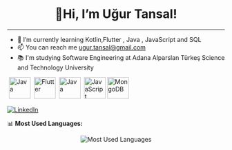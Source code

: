 <h1 align="center">👋Hi, I’m Uğur Tansal!</h1>

---
- 🌱 I’m currently learning Kotlin,Flutter , Java , JavaScript and SQL
- 📫 You can reach me  ugur.tansal@gmail.com
- 📚 I'm studying Software Engineering at Adana Alparslan Türkeş Science and Technology University
  
  
<p align="left">
   <img href="https://www.java.com/" target="_blank"> <img src="https://cdn.jsdelivr.net/gh/devicons/devicon/icons/kotlin/kotlin-original.svg" alt="Java" width="50" height="50"/> </img>
  <img href="https://flutter.dev/" target="" > <img src="https://cdn.jsdelivr.net/gh/devicons/devicon/icons/flutter/flutter-original.svg" alt="Flutter" width="50" height="50"/> </img>
  <img href="https://www.java.com/" target="_blank"> <img src="https://cdn.jsdelivr.net/gh/devicons/devicon/icons/java/java-original.svg" alt="Java" width="50" height="50"/> </img>
  <img href="https://developer.mozilla.org/en-US/docs/Web/JavaScript" target="_blank"> <img src="https://cdn.jsdelivr.net/gh/devicons/devicon/icons/javascript/javascript-original.svg" alt="JavaScript" width="50" height="50"/> </img>
   <img src="https://cdn.jsdelivr.net/gh/devicons/devicon/icons/mongodb/mongodb-original.svg" alt="MongoDB" width="50" height="50"/>

</p>
  
[![LinkedIn](https://img.shields.io/badge/LinkedIn-0A66C2?style=for-the-badge&logo=linkedin&logoColor=white)](https://www.linkedin.com/in/u%C4%9Fur-tansal)

📊 **Most Used Languages:**  
<p align="center">
  <img src="https://github-readme-stats.vercel.app/api/top-langs/?username=ugurtansal&layout=compact&theme=dark" alt="Most Used Languages">
</p>

<!---
ugurtansal/ugurtansal is a ✨ special ✨ repository because its `README.md` (this file) appears on your GitHub profile.
You can click the Preview link to take a look at your changes.
--->
